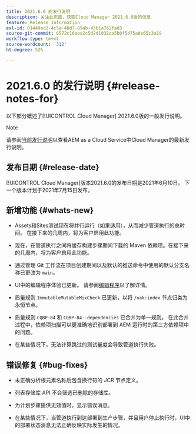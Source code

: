 ```yaml
---
title: 2021.6.0 的发行说明
description: 关注此页面，获取Cloud Manager 2021.6.0版的信息
feature: Release Information
exl-id: 01449ad2-4c5a-40d7-89ab-43b1a762fad3
source-git-commit: 6572c16aea2c5d2d1032ca5b0f5d75ade65c3a19
workflow-type: tm+mt
source-wordcount: '312'
ht-degree: 52%

---
```


# 2021.6.0 的发行说明 {#release-notes-for}

以下部分概述了[!UICONTROL Cloud Manager] 2021.6.0版的一般发行说明。

>[!NOTE]
>请参阅[当前发行说明](https://experienceleague.adobe.com/docs/experience-manager-cloud-service/onboarding/getting-access/release-notes-cloud-manager/release-notes-cm-current.html?lang=en#getting-access)以查看AEM as a Cloud Service中Cloud Manager的最新发行说明。

## 发布日期 {#release-date}

[!UICONTROL Cloud Manager]版本2021.6.0的发布日期是2021年6月10日。
下一个版本计划于2021年7月15日发布。

## 新增功能 {#whats-new}

* Assets和Sites测试现在将并行运行（如果适用），从而减少管道执行的总时间。 在接下来的几周内，将为客户启用此功能。

* 现在，在管道执行之间将缓存构建步骤期间下载的 Maven 依赖项。在接下来的几周内，将为客户启用此功能。

* 通过管理 Git 工作流在项目创建期间以及默认的推送命令中使用的默认分支名称已更改为 `main`。

* UI中的编辑程序体验已更新。 请参阅[编辑程序](/help/getting-started/program-setup.md#editing-program)以了解详情。

* 质量规则 `ImmutableMutableMixCheck` 已更新，以将 `/oak:index` 节点归类为永恒节点。

* 质量规则 `CQBP-84` 和 `CQBP-84--dependencies` 已合并为单一规则。 在此合并过程中，依赖项扫描可以更准确地识别部署到 AEM 运行时的第三方依赖项中的问题。

* 在某些情况下，无法计算跳过的测试量度会导致管道执行失败。

## 错误修复 {#bug-fixes}

* 未正确分析根元素名称后包含换行符的 JCR 节点定义。

* 列表存储库 API 不会筛选已删除的存储库。

* 为计划步骤提供无效值时，显示错误消息。

* 在某些情况下，当管道执行到达部署到生产步骤，并且用户停止执行时，UI中的部署状态消息无法正确反映实际发生的情况。
